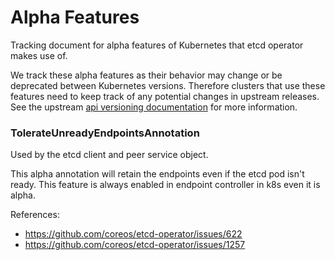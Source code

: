 # Alpha Features

Tracking document for alpha features of Kubernetes that etcd operator makes use of.

We track these alpha features as their behavior may change or be deprecated between Kubernetes versions.
Therefore clusters that use these features need to keep track of any potential changes in upstream releases.
See the upstream [api versioning documentation](https://github.com/kubernetes/community/blob/master/contributors/devel/api_changes.md#alpha-beta-and-stable-versions) for more information.


### TolerateUnreadyEndpointsAnnotation

Used by the etcd client and peer service object.

This alpha annotation will retain the endpoints even if the etcd pod isn't ready.
This feature is always enabled in endpoint controller in k8s even it is alpha.

References:
- https://github.com/coreos/etcd-operator/issues/622
- https://github.com/coreos/etcd-operator/issues/1257
